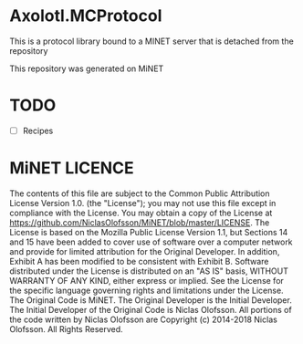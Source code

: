 # Axolotl.MCProtocol
This is a protocol library bound to a MINET server that is detached from the repository

This repository was generated on MiNET

# TODO

- [ ] Recipes

# MiNET LICENCE
The contents of this file are subject to the Common Public Attribution
License Version 1.0. (the "License"); you may not use this file except in
compliance with the License. You may obtain a copy of the License at
https://github.com/NiclasOlofsson/MiNET/blob/master/LICENSE. 
The License is based on the Mozilla Public License Version 1.1, but Sections 14 
and 15 have been added to cover use of software over a computer network and 
provide for limited attribution for the Original Developer. In addition, Exhibit A has 
been modified to be consistent with Exhibit B.
Software distributed under the License is distributed on an "AS IS" basis,
WITHOUT WARRANTY OF ANY KIND, either express or implied. See the License for
the specific language governing rights and limitations under the License. 
The Original Code is MiNET.
The Original Developer is the Initial Developer.  The Initial Developer of
the Original Code is Niclas Olofsson. 
All portions of the code written by Niclas Olofsson are Copyright (c) 2014-2018 Niclas Olofsson. 
All Rights Reserved.
